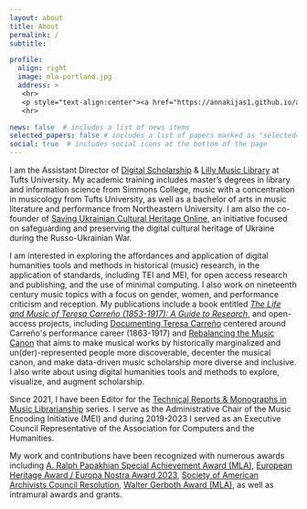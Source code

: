 ```yaml
---
layout: about
title: About
permalink: /
subtitle:

profile:
  align: right
  image: mla-portland.jpg
  address: >
   <hr>
   <p style="text-align:center"><a href="https://annakijas1.github.io/assets/pdf/2024-Kijas_CV-v2.pdf">My C.V.</a></p>
   <hr>

news: false  # includes a list of news items
selected_papers: false # includes a list of papers marked as "selected={true}"
social: true  # includes social icons at the bottom of the page
---
```


I am the Assistant Director of [Digital Scholarship](https://tischlibrary.tufts.edu/about-library/about/staff-directory/departments/235) & [Lilly Music Library](https://tischlibrary.tufts.edu/our-locations/tisch-branches/lilly-music-library) at Tufts University. My academic training includes master’s degrees in library and information science from Simmons College, music with a concentration in musicology from Tufts University, as well as a bachelor of arts in music literature and performance from Northeastern University. I am also the co-founder of [Saving Ukrainian Cultural Heritage Online](https://www.sucho.org/), an initiative focused on safeguarding and preserving the digital cultural heritage of Ukraine during the Russo-Ukrainian War.

I am interested in exploring the affordances and application of digital humanities tools and methods in historical (music) research, in the application of standards, including TEI and MEI, for open access research and publishing, and the use of minimal computing. I also work on nineteenth century music topics with a focus on gender, women, and performance criticism and reception. My publications include a book entitled [*The Life and Music of Teresa Carreño (1853-1917): A Guide to Research*](https://www.areditions.com/kijas-life-and-music-of-teresa-carre-o-ib041.html), and open-access projects, including [Documenting Teresa Carreño](https://documentingcarreno.org/) centered around Carreño's performance career (1863-1917) and [Rebalancing the Music Canon](https://rebalancing-music-canon.com/) that aims to make musical works by historically marginalized and un(der)-represented people more discoverable, decenter the musical canon, and make data-driven music scholarship more diverse and inclusive. I also write about using digital humanities tools and methods to explore, visualize, and augment scholarship.

Since 2021, I have been Editor for the [Technical Reports & Monographs in Music Librarianship](https://www.musiclibraryassoc.org/page/techreports) series. I serve as the Administrative Chair of the Music Encoding Initiative (MEI) and during 2019-2023 I served as an Executive Council Representative of the Association for Computers and the Humanities. 

My work and contributions have been recognized with numerous awards including [A. Ralph Papakhian Special Achievement Award (MLA)](https://www.musiclibraryassoc.org/page/PapakhianAward), [European Heritage Award / Europa Nostra Award 2023](https://www.sucho.org/press-release-20230613-award), [Society of American Archivists Council Resolution](https://www2.archivists.org/council-resolution-saving-ukrainian-cultural-heritage-online), [Walter Gerboth Award (MLA)](http://www.musiclibraryassoc.org/?page=gerbothaward&terms=%22gerboth%22), as well as intramural awards and grants.
